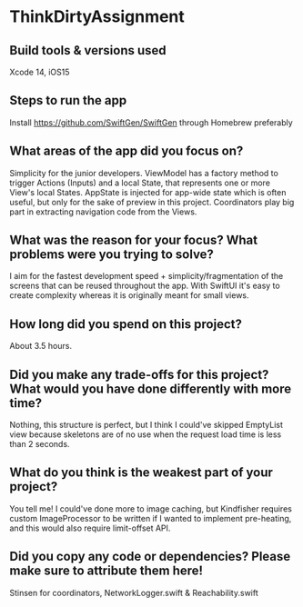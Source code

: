 # ThinkDirtyAssignment

## Build tools & versions used
Xcode 14, iOS15

## Steps to run the app

Install https://github.com/SwiftGen/SwiftGen through Homebrew preferably

## What areas of the app did you focus on?

Simplicity for the junior developers. ViewModel has a factory method to trigger Actions (Inputs) and a local State, that represents one or more View's local States.
AppState is injected for app-wide state which is often useful, but only for the sake of preview in this project. Coordinators play big part in extracting
navigation code from the Views.

## What was the reason for your focus? What problems were you trying to solve?

I aim for the fastest development speed + simplicity/fragmentation of the screens that can be reused throughout the app. With SwiftUI it's easy to create complexity 
whereas it is originally meant for small views.

## How long did you spend on this project?

About 3.5 hours.

## Did you make any trade-offs for this project? What would you have done differently with more time?

Nothing, this structure is perfect, but I think I could've skipped EmptyList view because skeletons are of no use when the request load time is less than 2 seconds.

## What do you think is the weakest part of your project?

You tell me! I could've done more to image caching, but Kindfisher requires custom ImageProcessor to be written if I wanted to implement pre-heating, 
and this would also require limit-offset API.

## Did you copy any code or dependencies? Please make sure to attribute them here!

Stinsen for coordinators, NetworkLogger.swift & Reachability.swift
